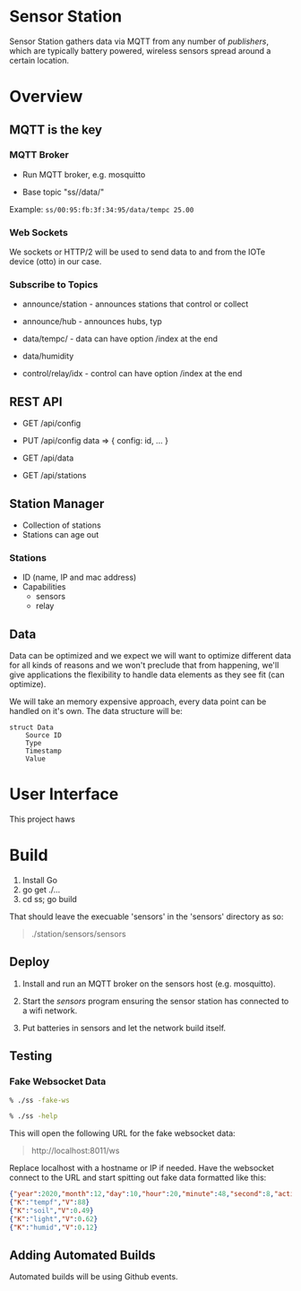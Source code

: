 # Sensor Station

Sensor Station gathers data via MQTT from any number of _publishers_,
which are typically battery powered, wireless sensors spread around a
certain location.

# Overview

## MQTT is the key

### MQTT Broker 

- Run MQTT broker, e.g. mosquitto

- Base topic "ss/<id>/data/<data-type>"

Example: ```ss/00:95:fb:3f:34:95/data/tempc 25.00```

### Web Sockets

We sockets or HTTP/2 will be used to send data to and from the IOTe
device (otto) in our case.

### Subscribe to Topics

- announce/station  - announces stations that control or collect
- announce/hub      - announces hubs, typ

- data/tempc/       - data can have option /index at the end
- data/humidity

- control/relay/idx - control can have option /index at the end

## REST API

- GET   /api/config 
- PUT   /api/config     data => { config: id, ... }

- GET /api/data
- GET /api/stations

## Station Manager 

- Collection of stations
- Stations can age out 

### Stations

- ID (name, IP and mac address)
- Capabilities
  - sensors
  - relay

## Data

Data can be optimized and we expect we will want to optimize different
data for all kinds of reasons and we won't preclude that from
happening, we'll give applications the flexibility to handle data
elements as they see fit (can optimize).

We will take an memory expensive approach, every data point can be
handled on it's own. The data structure will be:

    struct Data
        Source ID
        Type
        Timestamp
        Value

# User Interface

This project haws 


# Build

1. Install Go 
2. go get ./...
3. cd ss; go build 

That should leave the execuable 'sensors' in the 'sensors' directory as so:

> ./station/sensors/sensors

## Deploy

1. Install and run an MQTT broker on the sensors host
(e.g. mosquitto).

2. Start the _sensors_ program ensuring the sensor station has
connected to a wifi network.

3. Put batteries in sensors and let the network build itself.

## Testing

### Fake Websocket Data

```bash
% ./ss -fake-ws
```

```bash
% ./ss -help
```

This will open the following URL for the fake websocket data:

> http://localhost:8011/ws

Replace localhost with a hostname or IP if needed. Have the websocket
connect to the URL and start spitting out fake data formatted like
this:

```json
{"year":2020,"month":12,"day":10,"hour":20,"minute":48,"second":8,"action":"setTime"}
{"K":"tempf","V":88}
{"K":"soil","V":0.49}
{"K":"light","V":0.62}
{"K":"humid","V":0.12}
```

## Adding Automated Builds

Automated builds will be using Github events.
